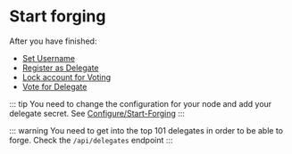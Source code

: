 # Start forging

After you have finished:

- [Set Username](./set-username.md)
- [Register as Delegate](./register-as-delegate.md)
- [Lock account for Voting](./lock-account-for-voting.md)
- [Vote for Delegate](./vote-for-delegate.md)

::: tip
You need to change the configuration for your node and add your delegate secret. See [Configure/Start-Forging](../run-node/configure.md#start-forging)
:::

::: warning
You need to get into the top 101 delegates in order to be able to forge. Check the `/api/delegates` endpoint
:::
